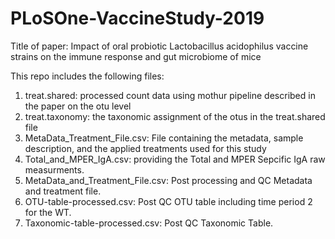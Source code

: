# PLoSOne-VaccineStudy-2019
Title of paper: Impact of oral probiotic Lactobacillus acidophilus vaccine strains on the immune response and gut microbiome of mice

This repo includes the following files: 

1) treat.shared: processed count data using mothur pipeline described in the paper on the otu level
2) treat.taxonomy: the taxonomic assignment of the otus in the treat.shared file
3) MetaData_Treatment_File.csv: File containing the metadata, sample description, and the applied treatments used for this study
4) Total_and_MPER_IgA.csv: providing the Total and MPER Sepcific IgA raw measurments.
5) MetaData_and_Treatment_File.csv: Post processing and QC Metadata and treatment file.
6) OTU-table-processed.csv: Post QC OTU table including time period 2 for the WT.
7) Taxonomic-table-processed.csv: Post QC Taxonomic Table.
